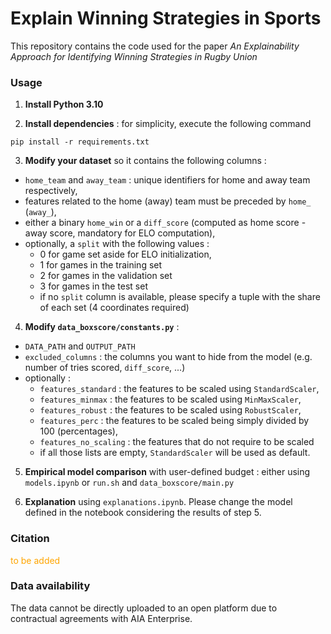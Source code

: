 # Explain Winning Strategies in Sports

This repository contains the code used for the paper *An Explainability Approach for Identifying Winning Strategies in Rugby Union*

### Usage 

1. **Install Python 3.10**

2. **Install dependencies** : for simplicity, execute the following command 
  
```
pip install -r requirements.txt
```
3. **Modify your dataset** so it contains the following columns :
* `home_team` and `away_team` : unique identifiers for home and away team respectively,
* features related to the home (away) team must be preceded by `home_` (`away_`),
* either a binary `home_win` or a `diff_score` (computed as home score - away score, mandatory for ELO computation),
* optionally, a `split` with the following values :
  * 0 for game set aside for ELO initialization,
  * 1 for games in the training set
  * 2 for games in the validation set
  * 3 for games in the test set
  * if no `split` column is available, please specify a tuple with the share of each set (4 coordinates required)

4. **Modify `data_boxscore/constants.py`** :
  * `DATA_PATH` and `OUTPUT_PATH` 
  * `excluded_columns` : the columns you want to hide from the model (e.g. number of tries scored, `diff_score`, ...)
  * optionally :
    * `features_standard` : the features to be scaled using `StandardScaler`, 
    * `features_minmax` : the features to be scaled using `MinMaxScaler`, 
    * `features_robust` : the features to be scaled using `RobustScaler`, 
    * `features_perc` : the features to be scaled being simply divided by 100 (percentages), 
    * `features_no_scaling` : the features that do not require to be scaled
    * if all those lists are empty, `StandardScaler` will be used as default.

5. **Empirical model comparison** with user-defined budget : either using `models.ipynb` or `run.sh` and `data_boxscore/main.py`

6. **Explanation** using `explanations.ipynb`. Please change the model defined in the notebook considering the results of step 5. 

### Citation

<span style= 'color:orange'>to be added </span>

### Data availability

The data cannot be directly uploaded to an open platform due to contractual agreements with AIA Enterprise.
